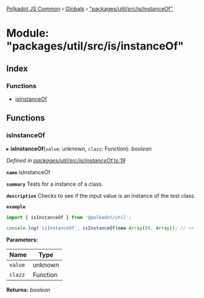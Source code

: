[Polkadot JS Common](../README.md) › [Globals](../globals.md) › ["packages/util/src/is/instanceOf"](_packages_util_src_is_instanceof_.md)

# Module: "packages/util/src/is/instanceOf"

## Index

### Functions

* [isInstanceOf](_packages_util_src_is_instanceof_.md#isinstanceof)

## Functions

###  isInstanceOf

▸ **isInstanceOf**(`value`: unknown, `clazz`: Function): *boolean*

*Defined in [packages/util/src/is/instanceOf.ts:19](https://github.com/polkadot-js/common/blob/5c886b0f/packages/util/src/is/instanceOf.ts#L19)*

**`name`** isInstanceOf

**`summary`** Tests for a instance of a class.

**`description`** 
Checks to see if the input value is an instance of the test class.

**`example`** 
<BR>

```javascript
import { isInstanceOf } from '@polkadot/util';

console.log('isInstanceOf', isInstanceOf(new Array(0), Array)); // => true
```

**Parameters:**

Name | Type |
------ | ------ |
`value` | unknown |
`clazz` | Function |

**Returns:** *boolean*
